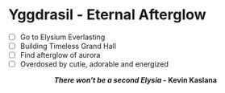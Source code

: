 # Yggdrasil - Eternal Afterglow

- [ ] Go to Elysium Everlasting
- [ ] Building Timeless Grand Hall
- [ ] Find afterglow of aurora
- [ ] Overdosed by cutie, adorable and energized

 <p style="text-align:center">
 <b><i>There won't be a second Elysia</i> - Kevin Kaslana</b>
 </p>
